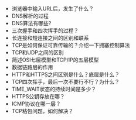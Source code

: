 + 浏览器中输入URL后，发生了什么？
+ DNS解析的过程
+ DNS算法有哪些?
+ 三次握手和四次挥手的过程？
+ 长连接和短连接之间的区别和联系
+ TCP是如何保证可靠传输的？介绍一下拥塞控制算法
+ TCP和UDP之间的区别
+ 简述OSI七层模型和TCP/IP的五层模型
+ 数据链路层的作用
+ HTTP和HTTPS之间区别是什么？底层是什么？
+ TCP四次挥手，最后一次不要行不行？为什么？
+ TIME_WAIT状态的持续时间是多少？
+ HTTPS公钥存放在哪？
+ ICMP协议在哪一层？
+ TCP粘包问题，如何解决？

